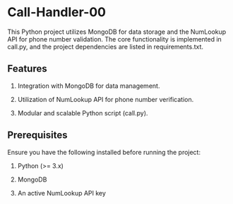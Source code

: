# Call-Handler-00
This Python project utilizes MongoDB for data storage and the NumLookup API for phone number validation. The core functionality is implemented in call.py, and the project dependencies are listed in requirements.txt.

## Features

1. Integration with MongoDB for data management.

2. Utilization of NumLookup API for phone number verification.

3. Modular and scalable Python script (call.py).

## Prerequisites

Ensure you have the following installed before running the project:

1. Python (>= 3.x)

2. MongoDB

3. An active NumLookup API key